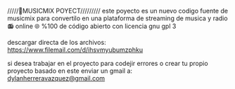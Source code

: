 /////🎵MUSICMIX POYECT/////////
este poyecto es un nuevo codigo 
fuente de musicmix para convertilo
en una plataforma de streaming de
musica y radio 📻 online 🌐
%100 de código abierto con licencia
gnu gpl 3

descargar directa de los archivos:
https://www.filemail.com/d/ihsvmyubumzphku

si desea trabajar en el proyecto para codejir errores o crear tu propio proyecto basado en este enviar un gmail a: dylanherreravazquez@gmail.com
